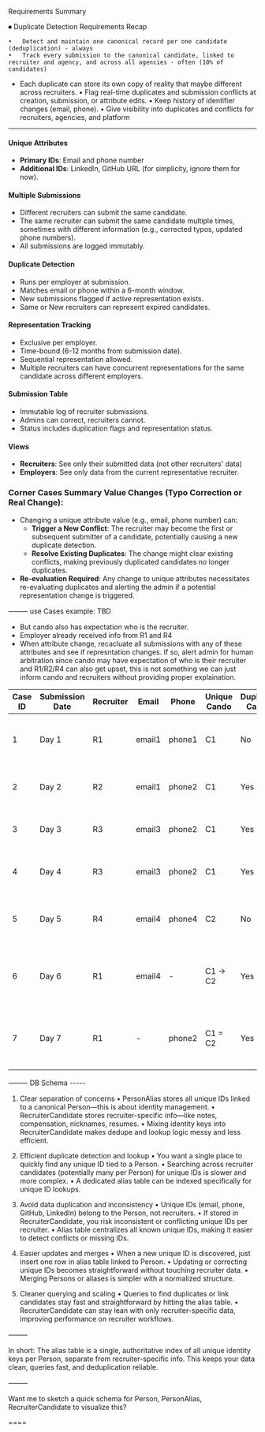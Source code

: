 Requirements Summary


⏺ Duplicate Detection Requirements Recap

	•	Detect and maintain one canonical record per one candidate (deduplication) - always
	•	Track every submission to the canonical candidate, linked to recruiter and agency, and across all agencies - often (10% of candidates)
  - Each duplicate can store its own copy of reality that maybe different across recruiters.
	•	Flag real-time duplicates and submission conflicts at creation, submission, or attribute edits.
	•	Keep history of identifier changes (email, phone).
	•	Give visibility into duplicates and conflicts for recruiters, agencies, and platform

  -----------------------------

#### Unique Attributes
- **Primary IDs**: Email and phone number 
- **Additional IDs**: LinkedIn, GitHub URL (for simplicity, ignore them for now).
#### Multiple Submissions
- Different recruiters can submit the same candidate.
- The same recruiter can submit the same candidate multiple times, sometimes with different information (e.g., corrected typos, updated phone numbers).
- All submissions are logged immutably.

#### Duplicate Detection
- Runs per employer at submission.
- Matches email or phone within a 6-month window.
- New submissions flagged if active representation exists.
- Same or New recruiters can represent expired candidates.

#### Representation Tracking
- Exclusive per employer.
- Time-bound (6-12 months from submission date).
- Sequential representation allowed.
- Multiple recruiters can have concurrent representations for the same candidate across different employers.

#### Submission Table
- Immutable log of recruiter submissions.
- Admins can correct, recruiters cannot.
- Status includes duplication flags and representation status.

#### Views
- **Recruiters**: See only their submitted data (not other recruiters' data)
- **Employers**: See only data from the current representative recruiter.

### Corner Cases Summary **Value Changes (Typo Correction or Real Change)**:
- Changing a unique attribute value (e.g., email, phone number) can:
     - **Trigger a New Conflict**: The recruiter may become the first or subsequent submitter of a candidate, potentially causing a new duplicate detection.
     - **Resolve Existing Duplicates**: The change might clear existing conflicts, making previously duplicated candidates no longer duplicates.
- **Re-evaluation Required**: Any change to unique attributes necessitates re-evaluating duplicates and alerting the admin if a potential representation change is triggered.


⸻
use Cases example: TBD
- But cando also has expectation who is the recruiter.
- Employer already received info from R1 and R4 
- When attribute change, recacluate all submissions with any of these attributes and see if represntation changes. If so, alert admin for human arbitration since cando may have expectation of who is their recruiter and R1/R2/R4 can also get upset, this is not something we can just inform cando and recruiters without providing proper explaination. 


| Case ID | Submission Date | Recruiter | Email  | Phone  | Unique Cando | Duplicate Cando | To Employer | Representation Conflict | Representation | Duplicate Reason | Notes                                                                |
| ------- | --------------- | --------- | ------ | ------ | ------------ | --------------- | ----------- | ----------------------- | -------------- | ---------------- | -------------------------------------------------------------------- |
| 1       | Day 1           | R1        | email1 | phone1 | C1           | No              | Emp1        | No                      | R1             |                  | First submission with correct info, R1 gets representation           |
| 2       | Day 2           | R2        | email1 | phone2 | C1           | Yes             | Emp1        | Yes                     | R1             | Email overlap    | Duplicate detected, R1 retains representation                        |
| 3       | Day 3           | R3        | email3 | phone2 | C1           | Yes             | Emp1        | Yes                     | R1             | Phone overlap    | Duplicate detected, R1 retains representation                        |
| 4       | Day 4           | R3        | email3 | phone2 | C1           | Yes             | Emp2        | No                      | R3             | Phone overlap    | Different employer, no representation conflict                       |
| 5       | Day 5           | R4        | email4 | phone4 | C2           | No              | Emp1        | No                      | R4             |                  | New candidate with correct info, R4 gets representation              |
| 6       | Day 6           | R1        | email4 | -      | C1 -> C2     | Yes             | - Emp1      | R4 owns C2, R2 owns C1  | Pending Review | Email overlap    | R1 corrects typo, potential representation change flagged for review |
| 7       | Day 7           | R1        | -      | phone2 | C1 = C2      | Yes             | - Emp1      | R2 and R4 both lose. R1 owns C1                    | Pending Review | -                | R1 corrects typo, potential representation change flagged for review |


⸻ DB Schema -----

1. Clear separation of concerns
	•	PersonAlias stores all unique IDs linked to a canonical Person—this is about identity management.
	•	RecruiterCandidate stores recruiter-specific info—like notes, compensation, nicknames, resumes.
	•	Mixing identity keys into RecruiterCandidate makes dedupe and lookup logic messy and less efficient.

2. Efficient duplicate detection and lookup
	•	You want a single place to quickly find any unique ID tied to a Person.
	•	Searching across recruiter candidates (potentially many per Person) for unique IDs is slower and more complex.
	•	A dedicated alias table can be indexed specifically for unique ID lookups.

3. Avoid data duplication and inconsistency
	•	Unique IDs (email, phone, GitHub, LinkedIn) belong to the Person, not recruiters.
	•	If stored in RecruiterCandidate, you risk inconsistent or conflicting unique IDs per recruiter.
	•	Alias table centralizes all known unique IDs, making it easier to detect conflicts or missing IDs.

4. Easier updates and merges
	•	When a new unique ID is discovered, just insert one row in alias table linked to Person.
	•	Updating or correcting unique IDs becomes straightforward without touching recruiter data.
	•	Merging Persons or aliases is simpler with a normalized structure.

5. Cleaner querying and scaling
	•	Queries to find duplicates or link candidates stay fast and straightforward by hitting the alias table.
	•	RecruiterCandidate can stay lean with only recruiter-specific data, improving performance on recruiter workflows.

⸻

In short: The alias table is a single, authoritative index of all unique identity keys per Person, separate from recruiter-specific info. This keeps your data clean, queries fast, and deduplication reliable.

⸻

Want me to sketch a quick schema for Person, PersonAlias, RecruiterCandidate to visualize this?

====
